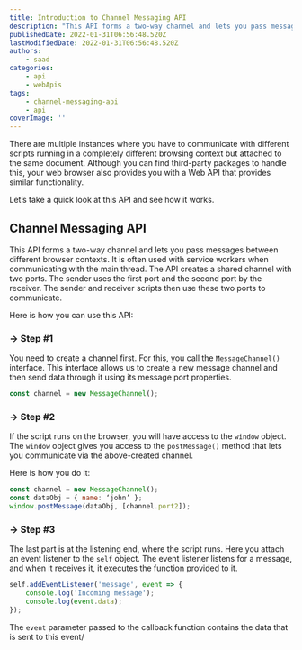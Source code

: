 ```yaml
---
title: Introduction to Channel Messaging API
description: "This API forms a two-way channel and lets you pass messages between different browser contexts. In this piece, let's briefly look at this API and how it works."
publishedDate: 2022-01-31T06:56:48.520Z
lastModifiedDate: 2022-01-31T06:56:48.520Z
authors:
    - saad
categories:
    - api
    - webApis
tags:
    - channel-messaging-api
    - api
coverImage: ''
---
```


<Lead>

There are multiple instances where you have to communicate with different scripts running in a completely different browsing context but attached to the same document. Although you can find third-party packages to handle this, your web browser also provides you with a Web API that provides similar functionality.

</Lead>

Let’s take a quick look at this API and see how it works.

## Channel Messaging API

This API forms a two-way channel and lets you pass messages between different browser contexts. It is often used with service workers when communicating with the main thread. The API creates a shared channel with two ports. The sender uses the first port and the second port by the receiver. The sender and receiver scripts then use these two ports to communicate.

Here is how you can use this API:

### → Step #1

You need to create a channel first. For this, you call the `MessageChannel()` interface. This interface allows us to create a new message channel and then send data through it using its message port properties.

```js
const channel = new MessageChannel();
```

### → Step #2

If the script runs on the browser, you will have access to the `window` object. The `window` object gives you access to the `postMessage()` method that lets you communicate via the above-created channel.

Here is how you do it:

```js
const channel = new MessageChannel();
const dataObj = { name: ‘john’ };
window.postMessage(dataObj, [channel.port2]);
```

### → Step #3

The last part is at the listening end, where the script runs. Here you attach an event listener to the `self` object. The event listener listens for a message, and when it receives it, it executes the function provided to it.

```js
self.addEventListener('message', event => {
	console.log('Incoming message');
	console.log(event.data);
});
```

The `event` parameter passed to the callback function contains the data that is sent to this event/

